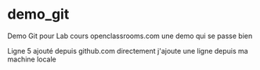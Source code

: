 # demo_git
Demo Git pour Lab cours openclassrooms.com
une demo qui se passe bien

Ligne 5 ajouté depuis github.com directement
j'ajoute une ligne depuis ma machine locale
